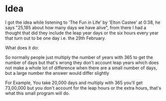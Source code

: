 # Idea

I got the idea while listening to 'The Fun in Life' by 'Elton Castee' at 0:38, he says "25,185 about how many days we have alive", from there I had a thought that did they include the leap year days or the six hours every year that turn out to be one day i.e. the 29th February.

What does it do:

So normally people just multiply the number of years with 365 to get the number of days but that's wrong they don't account leap years which does not make a whole lot of difference when there are a small number of days, but a large number the answer would differ slightly

For Example, You take 20,000 days and multiply with 365 you'll get 73,00,000 but you don't account for the leap hours or the extra hours, that's what this small program will do.